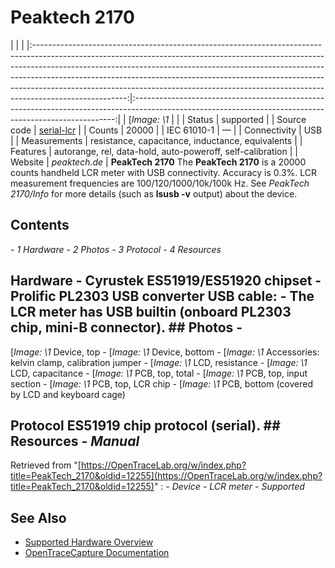 # Peaktech 2170
| | | |:-----------------------------------------------------------------------------------------------------------------------------------------------------------------------------------------------------------------------------------------------------------------------------------------------------------------------------------------------------------------------------------------------------------------------------:|:-------------------------------------------------------------------------------------------------------------------------------------------------------:| | [*Image: \1* | | | Status | supported | | Source code | [serial-lcr](http://github.com/OpenTraceLab/?p=OpenTraceCapture.git;a=tree;f=src/hardware/serial-lcr) | | Counts | 20000 | | IEC 61010-1 | — | | Connectivity | USB | | Measurements | resistance, capacitance, inductance, equivalents | | Features | autorange, rel, data-hold, auto-poweroff, self-calibration | | Website | *peaktech.de* | **PeakTech 2170** The **PeakTech 2170** is a 20000 counts handheld LCR meter with USB connectivity. Accuracy is 0.3%. LCR measurement frequencies are 100/120/1000/10k/100k Hz. See *PeakTech 2170/Info* for more details (such as **lsusb -v** output) about the device.
## Contents
\- *1 Hardware* \- *2 Photos* \- *3 Protocol* \- *4 Resources*
## Hardware \- Cyrustek ES51919/ES51920 chipset \- Prolific PL2303 USB converter **USB cable**: \- The LCR meter has USB builtin (onboard PL2303 chip, mini-B connector). ## Photos \-
[*Image: \1*
Device, top
\-
[*Image: \1*
Device, bottom
\-
[*Image: \1*
Accessories: kelvin clamp, calibration jumper
\-
[*Image: \1*
LCD, resistance
\-
[*Image: \1*
LCD, capacitance
\-
[*Image: \1*
PCB, top, total
\-
[*Image: \1*
PCB, top, input section
\-
[*Image: \1*
PCB, top, LCR chip
\-
[*Image: \1*
PCB, bottom (covered by LCD and keyboard cage)
## Protocol ES51919 chip protocol (serial). ## Resources \- *Manual*
Retrieved from "[https://OpenTraceLab.org/w/index.php?title=PeakTech_2170&oldid=12255](https://OpenTraceLab.org/w/index.php?title=PeakTech_2170&oldid=12255)"
: \- *Device* \- *LCR meter* \- *Supported*
## See Also
- [Supported Hardware Overview](../supported-hardware.md)
- [OpenTraceCapture Documentation](../../opentracecapture/overview.md)
